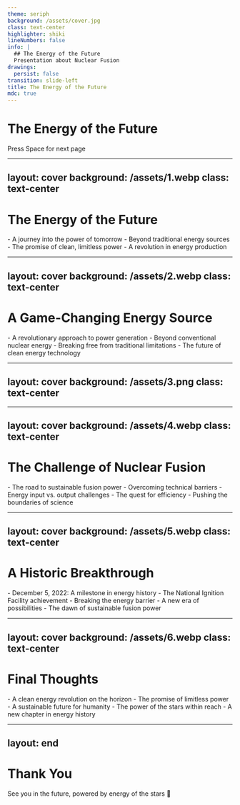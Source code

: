 ```yaml
---
theme: seriph
background: /assets/cover.jpg
class: text-center
highlighter: shiki
lineNumbers: false
info: |
  ## The Energy of the Future
  Presentation about Nuclear Fusion
drawings:
  persist: false
transition: slide-left
title: The Energy of the Future
mdc: true
---
```


# The Energy of the Future

<div class="pt-12">
  <span @click="$slidev.nav.next" class="px-2 py-1 rounded cursor-pointer" hover="bg-white bg-opacity-10">
    Press Space for next page <carbon:arrow-right class="inline"/>
  </span>
</div>

---
layout: cover
background: /assets/1.webp
class: text-center
---

<div class="absolute inset-0 bg-black bg-opacity-50 flex items-center justify-center">
  <div class="text-white text-left p-8">
    <h1 class="text-4xl font-bold mb-4">The Energy of the Future</h1>
    <div class="text-xl">
      <v-clicks>
        - A journey into the power of tomorrow
        - Beyond traditional energy sources
        - The promise of clean, limitless power
        - A revolution in energy production
      </v-clicks>
    </div>
  </div>
</div>

<!--
When you hear that phrase, what comes to mind? The energy of the future—sound exciting, right? Definitely! Maybe you're thinking about solar energy—solar panels everywhere, a world powered by the sun. Even the richest tycoons on Earth are investing in it, So why not?

Nice try but that's not what we're talking about today. While solar energy is a great solution, we're diving deep into a different method of generating power—one that could change everything
-->

---
layout: cover
background: /assets/2.webp
class: text-center
---

<div class="absolute inset-0 bg-black bg-opacity-50 flex items-center justify-center">
  <div class="text-white text-left p-8">
    <h1 class="text-4xl font-bold mb-4">A Game-Changing Energy Source</h1>
    <div class="text-xl">
      <v-clicks>
        - A revolutionary approach to power generation
        - Beyond conventional nuclear energy
        - Breaking free from traditional limitations
        - The future of clean energy technology
      </v-clicks>
    </div>
  </div>
</div>

<!--
So, what is this revolutionary way to generate energy? The so-called energy of the future? Surprise! We're talking about nuclear energy—but no the kind you're thinking of.

Wait— what bout nuclear waste? What about disasters like Chernobyl? If that's where your mind went, I hate to break it to you, but you're thinking of nuclear fission.

Today, we're talking about something different—nuclear fusion.
-->

---
layout: cover
background: /assets/3.png
class: text-center
---

<div class="absolute inset-0 bg-black bg-opacity-0 flex items-center justify-center">
  <div class="text-white text-left p-8">
  </div>
</div>

<!--
Before we dive into the game-changer that is nuclear fusion, let's first understand how it differs from nuclear fission.

Nuclear fission splits a large atom(like Uranium-235 or Plutonium-239) into two or more smaller atoms, releases energy, but also produces nuclear waste. The byproducts emit beta and gamma radiation, making it a risky and dangerous process.

Nuclear fusion joins two small atoms (usually Deuterium and Tritium) to form a larger atom (Helium), releases a huge amount of energy—without creating radioactive waste. This is the same process that powers the Sun and the stars!

Sounds like a perfect solution, right? No nuclear waste, no explosion risks. So why aren't we using fusion reactors already?
-->

---
layout: cover
background: /assets/4.webp
class: text-center
---

<div class="absolute inset-0 bg-black bg-opacity-50 flex items-center justify-center">
  <div class="text-white text-left p-8">
    <h1 class="text-4xl font-bold mb-4">The Challenge of Nuclear Fusion</h1>
    <div class="text-xl">
      <v-clicks>
        - The road to sustainable fusion power
        - Overcoming technical barriers
        - Energy input vs. output challenges
        - The quest for efficiency
        - Pushing the boundaries of science
      </v-clicks>
    </div>
  </div>
</div>

<!--
If fusion energy is so great, why aren't we using it yet?

The problem is complexity and cost. Fusion reactors are extremely difficult to develop and incredibly expensive. The process requires huge amounts of energy to generate the extreme temperatures and pressure needed for fusion to occur.

Right now, all existing fusion reactors are experimental—they consume more energy than they produce, making them unsustainable. Most of these reactors rely on high-powered lasers, which require massive amounts of energy.

But here's the exciting part…
-->

---
layout: cover
background: /assets/5.webp
class: text-center
---

<div class="absolute inset-0 bg-black bg-opacity-50 flex items-center justify-center">
  <div class="text-white text-left p-8">
    <h1 class="text-4xl font-bold mb-4">A Historic Breakthrough</h1>
    <div class="text-xl">
      <v-clicks>
        - December 5, 2022: A milestone in energy history
        - The National Ignition Facility achievement
        - Breaking the energy barrier
        - A new era of possibilities
        - The dawn of sustainable fusion power
      </v-clicks>
    </div>
  </div>
</div>

<!--
On December 5, 2022, scientists at the National Ignition Facility (NIF) in California achieved something never done before:

For the first time in history, an experimental fusion reactor produced more energy than it used.

This milestone proves that self-sustaining nuclear fusion is possible. While we're still far from commercial fusion power, this breakthrough give us hope for a future where clean, limitless energy becomes a reality.
-->

---
layout: cover
background: /assets/6.webp
class: text-center
---

<div class="absolute inset-0 bg-black bg-opacity-50 flex items-center justify-center">
  <div class="text-white text-left p-8">
    <h1 class="text-4xl font-bold mb-4">Final Thoughts</h1>
    <div class="text-xl">
      <v-clicks>
        - A clean energy revolution on the horizon
        - The promise of limitless power
        - A sustainable future for humanity
        - The power of the stars within reach
        - A new chapter in energy history
      </v-clicks>
    </div>
  </div>
</div>

<!--
Nuclear fusion has the potential to revolutionize energy production. With no nuclear waste, no catastrophic risks, and unlimited fuel from hydrogen isotopes, it could be the ultimate solution to the world's energy problems.

The road ahead is challenging, but with continued advancements, we may soon witness a future powered by the energy of the stars.
-->

---
layout: end
---

# Thank You

<div class="pt-12">
  <span @click="$slidev.nav.next" class="px-2 py-1 rounded cursor-pointer" hover="bg-white bg-opacity-10">
    See you in the future, powered by energy of the stars 🌟
  </span>
</div>